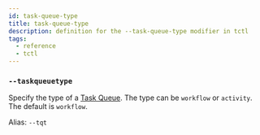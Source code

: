 ```yaml
---
id: task-queue-type
title: task-queue-type
description: definition for the --task-queue-type modifier in tctl
tags:
  - reference
  - tctl
---
```


### `--taskqueuetype`

Specify the type of a [Task Queue](/concepts/what-is-a-task-queue).
The type can be `workflow` or `activity`.
The default is `workflow`.

Alias: `--tqt`

